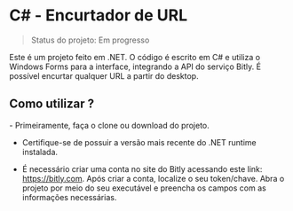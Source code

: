 <h1>C# - Encurtador de URL</h1>

> Status do projeto: Em progresso

Este é um projeto feito em .NET. O código é escrito em C# e utiliza o Windows Forms para a interface, integrando a API do serviço Bitly. É possível encurtar qualquer URL a partir do desktop.

<h2>Como utilizar ?</h2>
- Primeiramente, faça o clone ou download do projeto.

- Certifique-se de possuir a versão mais recente do .NET runtime instalada.

- É necessário criar uma conta no site do Bitly acessando este link: https://bitly.com. Após criar a conta, localize o seu token/chave.
Abra o projeto por meio do seu executável e preencha os campos com as informações necessárias.
